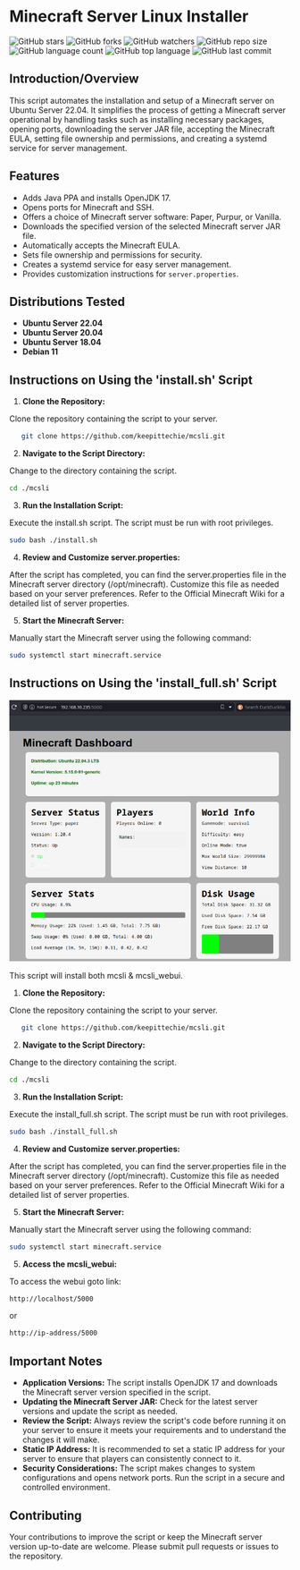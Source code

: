 # Minecraft Server Linux Installer

![GitHub stars](https://img.shields.io/github/stars/keepittechie/mcsli?style=social)
![GitHub forks](https://img.shields.io/github/forks/keepittechie/mcsli?style=social)
![GitHub watchers](https://img.shields.io/github/watchers/keepittechie/mcsli?style=social)
![GitHub repo size](https://img.shields.io/github/repo-size/keepittechie/mcsli)
![GitHub language count](https://img.shields.io/github/languages/count/keepittechie/mcsli)
![GitHub top language](https://img.shields.io/github/languages/top/keepittechie/mcsli)
![GitHub last commit](https://img.shields.io/github/last-commit/keepittechie/mcsli?color=red)

## Introduction/Overview
This script automates the installation and setup of a Minecraft server on Ubuntu Server 22.04. It simplifies the process of getting a Minecraft server operational by handling tasks such as installing necessary packages, opening ports, downloading the server JAR file, accepting the Minecraft EULA, setting file ownership and permissions, and creating a systemd service for server management.

## Features
- Adds Java PPA and installs OpenJDK 17.
- Opens ports for Minecraft and SSH.
- Offers a choice of Minecraft server software: Paper, Purpur, or Vanilla.
- Downloads the specified version of the selected Minecraft server JAR file.
- Automatically accepts the Minecraft EULA.
- Sets file ownership and permissions for security.
- Creates a systemd service for easy server management.
- Provides customization instructions for `server.properties`.

## Distributions Tested
- **Ubuntu Server 22.04**
- **Ubuntu Server 20.04**
- **Ubuntu Server 18.04**
- **Debian 11**

## Instructions on Using the 'install.sh' Script
1. **Clone the Repository:**  

Clone the repository containing the script to your server.
   
```bash
   git clone https://github.com/keepittechie/mcsli.git
```
2. **Navigate to the Script Directory:**

Change to the directory containing the script.

```bash
cd ./mcsli
```
3. **Run the Installation Script:**

Execute the install.sh script. The script must be run with root privileges.

```bash
sudo bash ./install.sh
```
4. **Review and Customize server.properties:**

After the script has completed, you can find the server.properties file in the Minecraft server directory (/opt/minecraft). Customize this file as needed based on your server preferences. Refer to the Official Minecraft Wiki for a detailed list of server properties.

5. **Start the Minecraft Server:**

Manually start the Minecraft server using the following command:

```bash
sudo systemctl start minecraft.service
```

## Instructions on Using the 'install_full.sh' Script

<img src="mcsli_webui.png" width="600">

This script will install both mcsli & mcsli_webui.

1. **Clone the Repository:**  

Clone the repository containing the script to your server.
   
```bash
   git clone https://github.com/keepittechie/mcsli.git
```
2. **Navigate to the Script Directory:**

Change to the directory containing the script.

```bash
cd ./mcsli
```
3. **Run the Installation Script:**

Execute the install_full.sh script. The script must be run with root privileges.

```bash
sudo bash ./install_full.sh
```
4. **Review and Customize server.properties:**

After the script has completed, you can find the server.properties file in the Minecraft server directory (/opt/minecraft). Customize this file as needed based on your server preferences. Refer to the Official Minecraft Wiki for a detailed list of server properties.

5. **Start the Minecraft Server:**

Manually start the Minecraft server using the following command:

```bash
sudo systemctl start minecraft.service
```

5. **Access the mcsli_webui:**

To access the webui goto link:

```bash
http://localhost/5000
```
or
```bash
http://ip-address/5000
```

## Important Notes

- **Application Versions:** The script installs OpenJDK 17 and downloads the Minecraft server version specified in the script.
- **Updating the Minecraft Server JAR:** Check for the latest server versions and update the script as needed.
- **Review the Script:** Always review the script's code before running it on your server to ensure it meets your requirements and to understand the changes it will make.
- **Static IP Address:** It is recommended to set a static IP address for your server to ensure that players can consistently connect to it.
- **Security Considerations:** The script makes changes to system configurations and opens network ports. Run the script in a secure and controlled environment.

## Contributing

Your contributions to improve the script or keep the Minecraft server version up-to-date are welcome. Please submit pull requests or issues to the repository.
